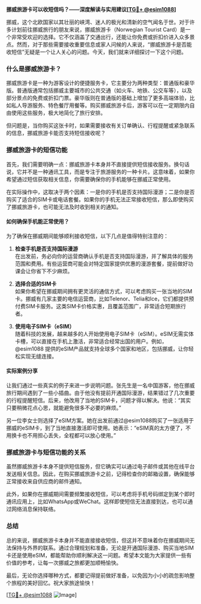**挪威旅游卡可以收短信吗？——深度解读与实用建议[[TG💪+ @esim1088](https://t.me/s/esim1088)]**

挪威，这个北欧国家以其壮丽的峡湾、迷人的极光和清新的空气闻名于世。对于许多计划前往挪威旅行的朋友来说，挪威旅游卡（Norwegian Tourist Card）是一个非常受欢迎的选择。它不仅涵盖了交通出行，还能让你免费或折扣价进入众多景点。然而，对于那些需要接收重要信息或家人问候的人来说，“挪威旅游卡是否能收短信”无疑是一个让人关心的问题。今天，我们就来详细探讨一下这个问题。

### 什么是挪威旅游卡？

挪威旅游卡是一种为游客设计的便捷服务卡，它主要分为两种类型：普通版和豪华版。普通版通常包括挪威主要城市的公共交通（如火车、地铁、公交车等），以及部分景点的免费或折扣门票。豪华版则在普通版的基础上增加了更多高端体验，比如私人导游服务、特色餐厅用餐等。购买挪威旅游卡后，游客可以在一定期限内自由使用这些服务，极大地简化了旅行安排。

但问题是，当你购买这张卡时，如果需要接收有关订单确认、行程提醒或紧急联系的信息，挪威旅游卡能否支持短信接收呢？

### 挪威旅游卡的短信功能

首先，我们需要明确一点：挪威旅游卡本身并不直接提供短信接收服务。换句话说，它并不是一种通讯工具，而是专注于旅游服务的一种卡片。这意味着，如果你希望通过短信获取相关信息，你需要确保你的手机能够在挪威正常使用。

在实际操作中，这取决于两个因素：一是你的手机是否支持国际漫游；二是你是否购买了适合的SIM卡或电话套餐。如果你的手机无法正常接收短信，那么即使购买了挪威旅游卡，也可能无法及时收到相关的通知。

#### 如何确保手机能正常使用？

为了确保在挪威期间能够顺利接收短信，以下几点是值得特别注意的：

1. **检查手机是否支持国际漫游**  
   在出发前，务必向你的运营商确认手机是否支持国际漫游，并了解具体的服务范围和费用。有些运营商可能会对特定国家提供优惠的漫游套餐，提前做好功课会让你省下不少麻烦。

2. **选择合适的SIM卡**  
   如果你希望在挪威期间拥有更灵活的通信方式，可以考虑购买一张当地的SIM卡。挪威有几家主要的电信运营商，比如Telenor、Telia和Ice，它们都提供预付费SIM卡服务。这类SIM卡价格实惠，且覆盖范围广，非常适合短期旅行者。

3. **使用电子SIM卡（eSIM）**  
   随着科技的发展，越来越多的人开始使用电子SIM卡（eSIM）。eSIM无需实体卡槽，可以直接在手机上激活，非常适合经常出国的用户。例如，@esim1088 提供的eSIM产品就支持全球多个国家和地区，包括挪威，让你轻松实现无缝连接。

#### 实际案例分享

让我们通过一些真实的例子来进一步说明问题。张先生是一名中国游客，他在挪威旅行期间遇到了一些小插曲。由于他没有提前开通国际漫游，结果错过了几次重要的行程提醒短信。后来，他改用了当地的SIM卡，问题才得以解决。他说：“其实只要稍微花点心思，就能避免很多不必要的麻烦。”

另一位李女士则选择了eSIM方案。她在出发前通过@esim1088购买了一张适用于挪威的eSIM卡，到了当地直接激活即可使用。她表示：“eSIM真的太方便了，不用换卡也不用担心丢失，全程都可以放心使用。”

### 挪威旅游卡与短信功能的关系

虽然挪威旅游卡本身不提供短信服务，但它确实可以通过电子邮件或其他在线平台发送相关信息。因此，在购买挪威旅游卡之前，记得检查你的邮箱设置，确保能够正常接收来自供应商的邮件通知。

此外，如果你在挪威期间需要频繁接收短信，可以考虑将手机号码绑定到某个即时通讯应用上，比如WhatsApp或WeChat。这样即使短信无法直接到达，也可以通过网络消息保持联络。

### 总结

总的来说，挪威旅游卡本身并不能直接接收短信，但这并不意味着你在挪威期间无法保持与外界的联系。通过合理规划和准备，无论是开通国际漫游、购买当地SIM卡还是使用eSIM，都能帮助你顺利解决这一问题。希望本文能为大家提供一些有价值的参考，让每一次挪威之旅都更加顺畅愉快。

最后，无论你选择哪种方式，都要记得提前做好准备，以免因为小小的疏忽影响整个旅程的美好回忆。祝大家旅途愉快！

[[TG💪+ @esim1088](https://t.me/s/esim1088) ![Image](https://i.postimg.cc/4NQfJmqS/Snipaste-2025-05-13-00-14-12.png)]